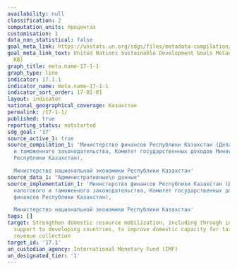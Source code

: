 ```yaml
---
availability: null
classification: 2
computation_units: процентах
customisation: 1
data_non_statistical: false
goal_meta_link: https://unstats.un.org/sdgs/files/metadata-compilation/Metadata-Goal-17.pdf
goal_meta_link_text: United Nations Sustainable Development Goals Metadata (PDF 469
  KB)
graph_title: meta.name-17-1-1
graph_type: line
indicator: 17.1.1
indicator_name: meta.name-17-1-1
indicator_sort_order: 17-01-01
layout: indicator
national_geographical_coverage: Казахстан
permalink: /17-1-1/
published: true
reporting_status: notstarted
sdg_goal: '17'
source_active_1: true
source_compilation_1: 'Министерство финансов Республики Казахстан (Департамент налогового
  и таможенного законодательства, Комитет государственных доходов Министерства финансов
  Республики Казахстан),

  Министерство национальной экономики Республики Казахстан'
source_data_1: "Административные\n данные"
source_implementation_1: 'Министерство финансов Республики Казахстан (Департамент
  налогового и таможенного законодательства, Комитет государственных доходов Министерства
  финансов Республики Казахстан),

  Министерство национальной экономики Республики Казахстан'
tags: []
target: Strengthen domestic resource mobilization, including through international
  support to developing countries, to improve domestic capacity for tax and other
  revenue collection
target_id: '17.1'
un_custodian_agency: International Monetary Fund (IMF)
un_designated_tier: '1'
---
```

